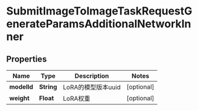 

# SubmitImageToImageTaskRequestGenerateParamsAdditionalNetworkInner


## Properties

| Name | Type | Description | Notes |
|------------ | ------------- | ------------- | -------------|
|**modelId** | **String** | LoRA的模型版本uuid |  [optional] |
|**weight** | **Float** | LoRA权重 |  [optional] |



